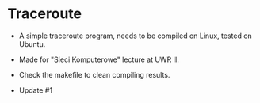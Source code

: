 # Traceroute
- A simple traceroute program, needs to be compiled on Linux, tested on Ubuntu.
- Made for "Sieci Komputerowe" lecture at UWR II.
- Check the makefile to clean compiling results.

- Update #1
